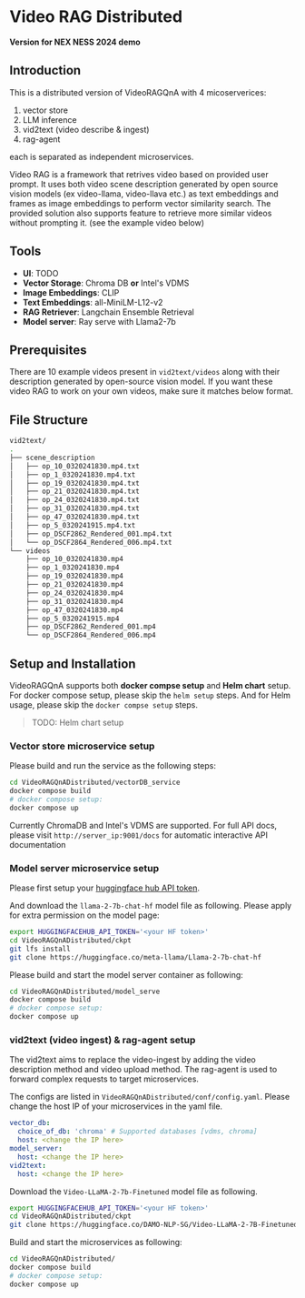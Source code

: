 # Video RAG Distributed
**Version for NEX NESS 2024 demo**

## Introduction

This is a distributed version of VideoRAGQnA with 4 micoserverices:

1. vector store
2. LLM inference
3. vid2text (video describe & ingest)
4. rag-agent

each is separated as independent microservices.

Video RAG is a framework that retrives video based on provided user prompt. It uses both video scene description generated by open source vision models (ex video-llama, video-llava etc.) as text embeddings and frames as image embeddings to perform vector similarity search. The provided solution also supports feature to retrieve more similar videos without prompting it. (see the example video below)


## Tools

- **UI**: TODO
- **Vector Storage**: Chroma DB **or** Intel's VDMS
- **Image Embeddings**: CLIP
- **Text Embeddings**: all-MiniLM-L12-v2
- **RAG Retriever**: Langchain Ensemble Retrieval
- **Model server**: Ray serve with Llama2-7b

## Prerequisites

There are 10 example videos present in ```vid2text/videos``` along with their description generated by open-source vision model.
If you want these video RAG to work on your own videos, make sure it matches below format.

## File Structure

```bash
vid2text/
.
├── scene_description
│   ├── op_10_0320241830.mp4.txt
│   ├── op_1_0320241830.mp4.txt
│   ├── op_19_0320241830.mp4.txt
│   ├── op_21_0320241830.mp4.txt
│   ├── op_24_0320241830.mp4.txt
│   ├── op_31_0320241830.mp4.txt
│   ├── op_47_0320241830.mp4.txt
│   ├── op_5_0320241915.mp4.txt
│   ├── op_DSCF2862_Rendered_001.mp4.txt
│   └── op_DSCF2864_Rendered_006.mp4.txt
└── videos
    ├── op_10_0320241830.mp4
    ├── op_1_0320241830.mp4
    ├── op_19_0320241830.mp4
    ├── op_21_0320241830.mp4
    ├── op_24_0320241830.mp4
    ├── op_31_0320241830.mp4
    ├── op_47_0320241830.mp4
    ├── op_5_0320241915.mp4
    ├── op_DSCF2862_Rendered_001.mp4
    └── op_DSCF2864_Rendered_006.mp4
```

## Setup and Installation

VideoRAGQnA supports both **docker compse setup** and **Helm chart** setup. For docker compose setup, please skip the `helm setup` steps. And for Helm usage, please skip the `docker compse setup` steps. 
> TODO: Helm chart setup

### Vector store microservice setup

Please build and run the service as the following steps:

```bash
cd VideoRAGQnADistributed/vectorDB_service
docker compose build
# docker compose setup:
docker compose up 
```

Currently ChromaDB and Intel's VDMS are supported.
For full API docs, please visit `http://server_ip:9001/docs` for automatic interactive API documentation

### Model server microservice setup

Please first setup your [huggingface hub API token](https://huggingface.co/login?next=%2Fsettings%2Ftokens).

And download the `llama-2-7b-chat-hf` model file as following. Please apply for extra permission on the model page:

```bash
export HUGGINGFACEHUB_API_TOKEN='<your HF token>'
cd VideoRAGQnADistributed/ckpt
git lfs install
git clone https://huggingface.co/meta-llama/Llama-2-7b-chat-hf
```

Please build and start the model server container as following:

```bash
cd VideoRAGQnADistributed/model_serve
docker compose build
# docker compose setup:
docker compose up
```

### vid2text (video ingest) & rag-agent setup

The vid2text aims to replace the video-ingest by adding the video description method and video upload method. The rag-agent is used to forward complex requests to target microservices.

The configs are listed in `VideoRAGQnADistributed/conf/config.yaml`. Please change the host IP of your microservices in the yaml file.

```yaml
vector_db:
  choice_of_db: 'chroma' # Supported databases [vdms, chroma]
  host: <change the IP here>
model_server:
  host: <change the IP here>
vid2text:
  host: <change the IP here>
```
Download the `Video-LLaMA-2-7b-Finetuned` model file as following.
```bash
export HUGGINGFACEHUB_API_TOKEN='<your HF token>'
cd VideoRAGQnADistributed/ckpt
git clone https://huggingface.co/DAMO-NLP-SG/Video-LLaMA-2-7B-Finetuned
```

Build and start the microservices as following:

```bash
cd VideoRAGQnADistributed/
docker compose build
# docker compose setup:
docker compose up
```
